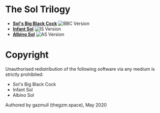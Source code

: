 # The Sol Trilogy
- [**Sol's Big Black Cock**](bbc/README.md) ![BBC Version](https://img.shields.io/badge/BBC-v0.11.0-orange)
- [**Infant Sol**](is/README.md) ![IS Version](https://img.shields.io/badge/IS-v0.10.1-orange)
- [**Albino Sol**](as/README.md) ![AS Version](https://img.shields.io/badge/AS-v0.2.0-A6C2E6)

# Copyright
Unauthorised redistribution of the following software via any medium is strictly prohibited:
 - Sol's Big Black Cock
 - Infant Sol
 - Albino Sol

Authored by gazmull (thegzm.space), May 2020
